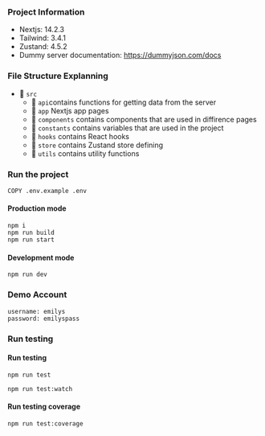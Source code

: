 ### Project Information 

- Nextjs: 14.2.3
- Tailwind: 3.4.1
- Zustand: 4.5.2
- Dummy server documentation: https://dummyjson.com/docs 

### File Structure Explanning 

- 📁 `src`
  - 📁 `api`contains functions for getting data from the server
  - 📁 `app` Nextjs app pages
  - 📁 `components` contains components that are used in diffirence pages
  - 📁 `constants` contains variables that are used in the project
  - 📁 `hooks` contains React hooks
  - 📁 `store` contains Zustand store defining 
  - 📁 `utils` contains utility functions

### Run the project

```
COPY .env.example .env
```

#### Production mode
```
npm i
npm run build
npm run start
```

#### Development mode
```
npm run dev
```

### Demo Account 

```
username: emilys
password: emilyspass
```

### Run testing 

#### Run testing 
```
npm run test

npm run test:watch
```

#### Run testing coverage
```
npm run test:coverage
```
